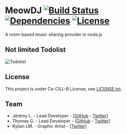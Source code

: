 # MeowDJ [![Build Status](https://img.shields.io/travis/MeowDJ/MeowDJ/master.svg?style=flat-square)](https://travis-ci.org/MeowDJ/MeowDJ) [![Dependencies](https://img.shields.io/david/MeowDJ/MeowDJ.svg?style=flat-square)](https://david-dm.org/MeowDJ/MeowDJ) [![License](https://img.shields.io/badge/license-Ce--CILL--B-blue.svg?style=flat-square)](https://github.com/MeowDJ/MeowDJ/blob/master/LICENSE.txt)
A room-based music sharing provider in node.js

## Not limited Todolist

![Todolist](http://i.blueslime.fr/4X8v7i9V.png)


## License

This project is under Ce-CILL-B License, see [LICENSE.txt](https://github.com/MeowDJ/MeowDJ/LICENSE.txt).


## Team

* Jérémy L. - Lead Developer - [[GitHub](https://github.com/IamBlueSlime) - [Twitter](https://twitter.com/iamblueslime)]
* Thomas G. - Lead Developer - [[GitHub](https://github.com/Thog) - [Twitter](https://twitter.com/Thog92dev)]
* Kylian LM. - Graphic Artist - [[Twitter](https://twitter.com/Kylian_LM)]

